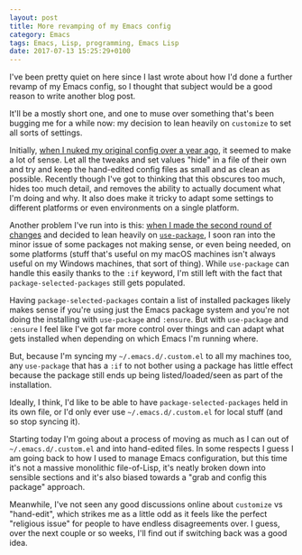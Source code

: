 ```yaml
---
layout: post
title: More revamping of my Emacs config
category: Emacs
tags: Emacs, Lisp, programming, Emacs Lisp
date: 2017-07-13 15:25:29+0100
---
```


I've been pretty quiet on here since I last wrote about how I'd done a
further revamp of my Emacs config, so I thought that subject would be a good
reason to write another blog post.

It'll be a mostly short one, and one to muse over something that's been
bugging me for a while now: my decision to lean heavily on `customize` to
set all sorts of settings.

Initially,
[when I nuked my original config over a year ago](/2016/05/26/starting_fresh_with_gnu_emacs.html),
it seemed to make a lot of sense. Let all the tweaks and set values "hide"
in a file of their own and try and keep the hand-edited config files as
small and as clean as possible. Recently though I've got to thinking that
this obscures too much, hides too much detail, and removes the ability to
actually document what I'm doing and why. It also does make it tricky to
adapt some settings to different platforms or even environments on a single
platform.

Another problem I've run into is
this:
[when I made the second round of changes](/2017/04/01/another_revamp_of_my_emacs_config.html) and
decided to lean heavily
on [`use-package`](https://github.com/jwiegley/use-package), I soon ran into
the minor issue of some packages not making sense, or even being needed, on
some platforms (stuff that's useful on my macOS machines isn't always useful
on my Windows machines, that sort of thing). While `use-package` can handle
this easily thanks to the `:if` keyword, I'm still left with the fact that
`package-selected-packages` still gets populated.

Having `package-selected-packages` contain a list of installed packages
likely makes sense if you're using just the Emacs package system and you're
not doing the installing with `use-package` and `:ensure`. But with
`use-package` and `:ensure` I feel like I've got far more control over
things and can adapt what gets installed when depending on which Emacs I'm
running where.

But, because I'm syncing my `~/.emacs.d/.custom.el` to all my machines too, any
`use-package` that has a `:if` to not bother using a package has little
effect because the package still ends up being listed/loaded/seen as part of
the installation.

Ideally, I think, I'd like to be able to have `package-selected-packages`
held in its own file, or I'd only ever use `~/.emacs.d/.custom.el` for local
stuff (and so stop syncing it).

Starting today I'm going about a process of moving as much as I can out of
`~/.emacs.d/.custom.el` and into hand-edited files. In some respects I guess
I am going back to how I used to manage Emacs configuration, but this time
it's not a massive monolithic file-of-Lisp, it's neatly broken down into
sensible sections and it's also biased towards a "grab and config this
package" approach.

Meanwhile, I've not seen any good discussions online about `customize` vs
"hand-edit", which strikes me as a little odd as it feels like the perfect
"religious issue" for people to have endless disagreements over. I guess,
over the next couple or so weeks, I'll find out if switching back was a good
idea.

[//]: # (2017-07-13-more_revamping_of_my_emacs_config.md ends here)
